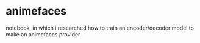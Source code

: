 # animefaces
notebook, in which i researched how to train an encoder/decoder model to make an animefaces provider 
